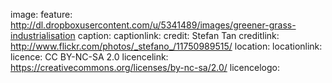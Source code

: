 image:
  feature: http://dl.dropboxusercontent.com/u/5341489/images/greener-grass-industrialisation
  caption:
  captionlink:
  credit: Stefan Tan
  creditlink: http://www.flickr.com/photos/_stefano_/11750989515/
  location:
  locationlink:
  licence: CC BY-NC-SA 2.0
  licencelink: https://creativecommons.org/licenses/by-nc-sa/2.0/
  licencelogo:

